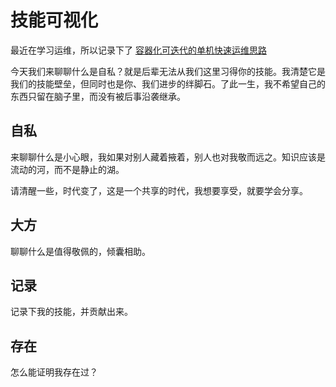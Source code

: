 # 技能可视化
最近在学习运维，所以记录下了 [容器化可迭代的单机快速运维思路](../computer/op/true_dev_ops.md)

今天我们来聊聊什么是自私？就是后辈无法从我们这里习得你的技能。我清楚它是我们的技能壁垒，但同时也是你、我们进步的绊脚石。了此一生，我不希望自己的东西只留在脑子里，而没有被后事沿袭继承。

## 自私

来聊聊什么是小心眼，我如果对别人藏着掖着，别人也对我敬而远之。知识应该是流动的河，而不是静止的湖。

请清醒一些，时代变了，这是一个共享的时代，我想要享受，就要学会分享。

## 大方

聊聊什么是值得敬佩的，倾囊相助。

## 记录

记录下我的技能，并贡献出来。



## 存在

怎么能证明我存在过？



